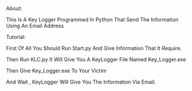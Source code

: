 About:

This Is A Key Logger Programmed In Python That Send The Information Using An Email Address

Tutorial:

First Of All You Should Run Start.py And Give Information That It Require.

Then Run KLC.py It Will Give You A KeyLogger File Named Key_Logger.exe

Then Give Key_Logger.exe To Your Victim

And Wait , KeyLogger Will Give You The Information Via Email.
